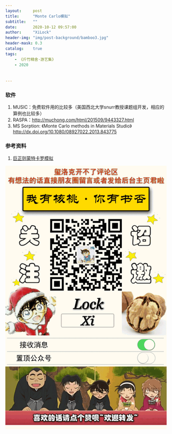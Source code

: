 ```yaml
---
layout:     post
title:      "Monte Carlo模拟"
subtitle:   ""
date:       2020-10-12 09:57:00
author:     "XiLock"
header-img: "img/post-background/bamboo3.jpg"
header-mask: 0.3
catalog:    true
tags:
    - 《斤竹精舍·游艺集》
    - 2020


---
```


### 软件
1. MUSIC：免费软件用的比较多（美国西北大学snurr教授课题组开发，相应的算例也比较多）
1. RASPA：http://muchong.com/html/201509/9443327.html
1. MS Sorption: 《Monte Carlo methods in Materials Studio》http://dx.doi.org/10.1080/08927022.2013.843775

### 参考资料
1. [巨正则蒙特卡罗模拟](http://bbs.keinsci.com/thread-4731-1-1.html)

![](/img/wc-tail.GIF)
